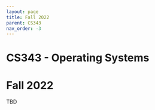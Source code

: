 ```yaml
---
layout: page
title: Fall 2022
parent: CS343
nav_order: -3
---
```


# CS343 - Operating Systems
# Fall 2022

TBD

